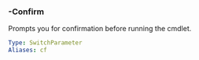 ### -Confirm

Prompts you for confirmation before running the cmdlet.

```yaml
Type: SwitchParameter
Aliases: cf
```